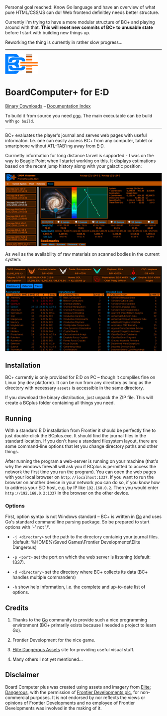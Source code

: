 Personal goal reached: Know Go language and have an overview of what pure
HTML/CSS/JS can do! Web frontend definitley needs better structure.

Currently I'm trying to have a more modular structure of BC+ and
playing around with that. **This will reset new commits of BC+ to
unusable state** before I start with building new things up. 

Reworking the thing is currently in rather slow progress…

--------------------

![Logo](assets/s/img/Logo.png)

# BoardComputer+ for E:D

[Binary Downloads](https://github.com/CmdrVasquess/BCplus/releases) –
[Documentation Index](https://cmdrvasquess.github.io/BCplus/)

To build it from source you need [cgo](https://golang.org/cmd/cgo/).
The main executable can be build with ```go build```.

--------------------

BC+ evaluates the player's journal and serves web pages with useful
informaton. I.e. one can easily access BC+ from any computer, tablet
or smartphone without ATL-TAB'ing away from E:D.

Currnetly information for long distance tarvel is supported - I was on
the way to Beagle Point when I startet working on this. It displays
estimations based on the recent jump history along with your galactic
position:

![Travel Screen](docs/imgs/screen-travel.jpg?raw=true)

As well as the availability of raw materials on scanned bodies in the
current system:

![Materials Screen](docs/imgs/screen-mats.jpg?raw=true)

## Installation

BC+ currently is only provided for E:D on PC – though it compliles fine
on Linux (my dev platform). It can be run from any directory as long as
the directory with necessary `assets` is accessible in the same
directory.

If you download the binary distribution, just unpack the ZIP file. This
will create a BCplus folder containing all things you need.

## Running

With a standard E:D installation from Frontier it should be perfectly
fine to just double-click the BCplus.exe. It should find the journal
files in the standard location. If you don't have a standard filesystem
layout, there are some command-line options that let you change
directory paths and other things.

After running the program a web-server is running on your machine (that's
why the windows firewall will ask you if BCplus is permitted to access
the network the first time you run the program). You can open the web 
pages with your local browser on `http://localhost:1337`. If you want to
run the browser on another device in your network you can do so, if you
know how to address your E:D host, e.g. by IP like `192.168.0.2`. Then
you would enter `http://192.168.0.2:1337` in the browser on the other
device. 

### Options

First, option syntax is not Windows standard – BC+ is written in
[Go](https://golang.org) and uses Go's standard command line parsing
package. So be prepared to start options with '-' not '/'.

* `-j <directory>` set the path to the directory containig your journal
  files. (default: %HOME%\Saved Games\Frontier Developments\Elite Dangerous)

* `-p <port>` set the port on which the web server is listening (default:
  1337).

* `-d <directory>` set the directory where BC+ collects its data (BC+
  handles multiple commanders)

* `-h` show help information, i.e. the complete and up-to-date list of
  options.

## Credits

1. Thanks to the [Go](https://golang.org) community to provide such a
   nice programming environment (BC+ primarily exists because I needed
   a project to learn Go).

2. Frontier Development for the nice game.

3. [Elite Dangerous Assets](http://edassets.org/) site for providing useful
   visual stuff.

4. Many others I not yet mentioned…

## Disclaimer

Board Computer plus was created using assets and imagery from
[Elite: Dangerous](https://www.elitedangerous.com/), with the
permission of [Frontier Developments plc](http://frontier.co.uk/), for
non-commercial purposes. It is not endorsed by nor reflects the views
or opinions of Frontier Developments and no employee of Frontier
Developments was involved in the making of it.
